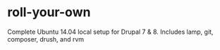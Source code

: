 roll-your-own
=============

Complete Ubuntu 14.04 local setup for Drupal 7 &amp; 8. Includes lamp, git, composer, drush, and rvm
